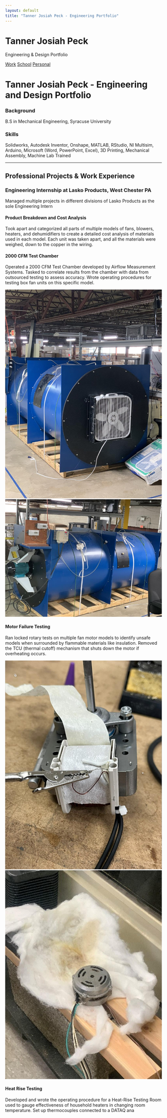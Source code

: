 ```yaml
---
layout: default
title: "Tanner Josiah Peck - Engineering Portfolio"
---
```


<!-- Hero Section -->
<div class="hero">
  <h1 class="site-title">Tanner Josiah Peck</h1>
  <p class="site-subtitle">Engineering & Design Portfolio</p>

  <div class="section-buttons">
    <a href="#work-projects">Work</a>
    <a href="#school-projects">School</a>
    <a href="#personal-projects">Personal</a>
  </div>
</div>

# Tanner Josiah Peck - Engineering and Design Portfolio

### Background 
B.S in Mechanical Engineering, Syracuse University

### Skills
Solidworks, Autodesk Inventor, Onshape, MATLAB, RStudio, NI Multisim, Arduino, Microsoft (Word, PowerPoint, Excel), 
3D Printing, Mechanical Assembly, Machine Lab Trained

---

## <a id="work-projects"></a>Professional Projects & Work Experience

### Engineering Internship at Lasko Products, West Chester PA
Managed multiple projects in different divisions of Lasko Products as the sole Engineering Intern

#### Product Breakdown and Cost Analysis  
Took apart and categorized all parts of multiple models of fans, blowers, heaters, and dehumidifiers to create a detailed cost analysis of materials used in each model. Each unit was taken apart, and all the materials were weighed, down to the copper in the wiring.

#### 2000 CFM Test Chamber  
Operated a 2000 CFM Test Chamber developed by Airflow Measurement Systems. Tasked to correlate results from the chamber with data from outsourced testing to assess accuracy. Wrote operating procedures for testing box fan units on this specific model.

![2000 CFM Test Chamber](docs/assets/Lasko-CFM.jpg "2000 CFM Test Chamber")
![2000 CFM Test Chamber](docs/assets/Lasko-CFM-2.jpg "2000 CFM Test Chamber Detail")

#### Motor Failure Testing  
Ran locked rotary tests on multiple fan motor models to identify unsafe models when surrounded by flammable materials like insulation. Removed the TCU (thermal cutoff) mechanism that shuts down the motor if overheating occurs.

![Motor Failure Testing](docs/assets/Lasko-Motor.jpg "Motor Failure Testing")
![Motor Failure Testing](docs/assets/Lasko-Motor-2.jpg "Motor Failure Testing Detail")

#### Heat Rise Testing  
Developed and wrote the operating procedure for a Heat-Rise Testing Room used to gauge effectiveness of household heaters in changing room temperature. Set up thermocouples connected to a DATAQ ana

